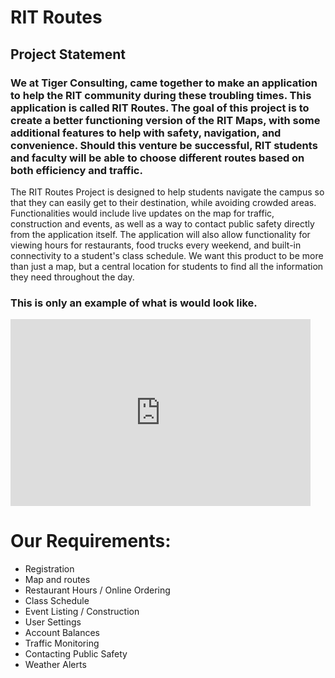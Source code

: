 # RIT Routes
## Project Statement
### We at Tiger Consulting, came together to make an application to help the RIT community during these troubling times. This   application is called RIT Routes. The goal of this project is to create a better functioning version of the RIT Maps, with some additional features to help with safety, navigation, and convenience. Should this venture be successful, RIT students and faculty will be able to choose different routes based on both efficiency and traffic.
The RIT Routes Project is designed to help students navigate the campus so that they can easily get to their destination, while avoiding crowded areas. Functionalities would include live updates on the map for traffic, construction and events, as well as a way to contact public safety directly from the application itself. The application will also allow functionality for viewing hours for restaurants, food trucks every weekend, and built-in connectivity to a student's class schedule. We want this product to be more than just a map, but a central location for students to find all the information they need throughout the day.


### This is only an example of what is would look like.

<iframe src="https://docs.google.com/presentation/d/e/2PACX-1vSV1cqnR3ICMug3t4QGcfI2UmMOZ4YTHrYw9iXT_NvylxS2UcN9aNCQ0VBAmrjCPu3hKmpNkL5w8jx0/embed?start=false&loop=false&delayms=60000" frameborder="0" width="480" height="299" allowfullscreen="true" mozallowfullscreen="true" webkitallowfullscreen="true"></iframe>

# Our Requirements:
- Registration
- Map and routes
- Restaurant Hours / Online Ordering
- Class Schedule
- Event Listing / Construction
- User Settings
- Account Balances
- Traffic Monitoring
- Contacting Public Safety
- Weather Alerts
